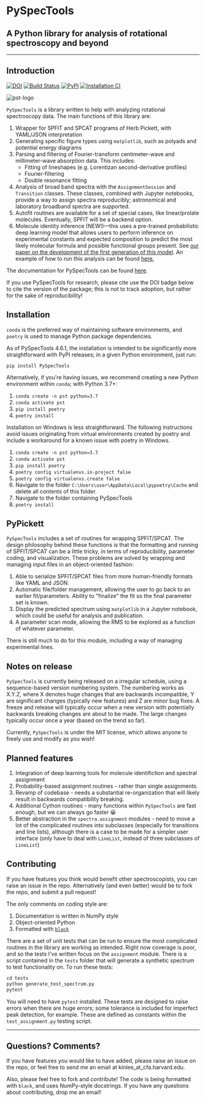 # PySpecTools

## A Python library for analysis of rotational spectroscopy and beyond

---

## Introduction

[![DOI](https://zenodo.org/badge/90773952.svg)](https://zenodo.org/badge/latestdoi/90773952)
[![Build Status](https://travis-ci.com/laserkelvin/PySpecTools.svg?branch=master)](https://travis-ci.com/laserkelvin/PySpecTools)
[![PyPI](https://img.shields.io/pypi/v/PySpecTools.svg)](https://pypi.org/project/pyspectools/)
[![Installation CI](https://github.com/laserkelvin/PySpecTools/actions/workflows/install_test.yml/badge.svg)](https://github.com/laserkelvin/PySpecTools/actions/workflows/install_test.yml)

![pst-logo](docs/source/_images/pst_logo_landscape.png)

`PySpecTools` is a library written to help with analyzing rotational
spectroscopy data. The main functions of this library are:

1. Wrapper for SPFIT and SPCAT programs of Herb Pickett, with YAML/JSON
   interpretation
2. Generating specific figure types using `matplotlib`, such as polyads and
   potential energy diagrams
3. Parsing and filtering of Fourier-transform centimeter-wave and
   millimeter-wave absorption data. This includes:
   - Fitting of lineshapes (e.g. Lorentizan second-derivative profiles)
   - Fourier-filtering
   - Double resonance fitting
4. Analysis of broad band spectra with the `AssignmentSession` and `Transition` classes.
   These classes, combined with Jupyter notebooks, provide a way to assign spectra
   reproducibly; astronomical and laboratory broadband spectra are supported.
5. Autofit routines are available for a set of special cases, like linear/prolate
   molecules. Eventually, SPFIT will be a backend option.
6. Molecule identity inference (NEW!)—this uses a pre-trained probabilistic deep
   learning model that allows users to perform inference on experimental constants
   and expected composition to predict the most likely molecular formula and possible
   functional groups present. See [our paper on the development of the first generation of this model](https://pubs.acs.org/doi/10.1021/acs.jpca.0c01376). An example of how to run this analysis
   can be found [here.](https://laserkelvin.github.io/PySpecTools/examples/identifying_molecules.html)

The documentation for PySpecTools can be found [here](https://laserkelvin.github.io/PySpecTools).

If you use PySpecTools for research, please cite use the DOI badge below to cite the version
of the package; this is not to track adoption, but rather for the sake of reproducibility!

## Installation

`conda` is the preferred way of maintaining software environments, and `poetry` is used to manage Python package dependencies.

As of PySpecTools 4.6.1, the installation is intended to be significantly more straightforward
with PyPI releases; in a given Python environment, just run:

`pip install PySpecTools`

Alternatively, if you're having issues, we recommend creating a new Python environment
within `conda`; with Python 3.7+:

1. `conda create -n pst python=3.7`
2. `conda activate pst`
3. `pip install poetry`
4. `poetry install`

Installation on Windows is less straightforward. The following instructions avoid
issues originating from virtual environments created by poetry and include a workaround
for a known issue with poetry in Windows.

1. `conda create -n pst python=3.7`
2. `conda activate pst`
3. `pip install poetry`
4. `poetry config virtualenvs.in-project false`
5. `poetry config virtualenvs.create false`
6. Navigate to the folder `C:\Users\user\AppData\Local\pypoetry\Cache` and delete all contents of this folder.
7. Navigate to the folder containing PySpecTools
8. `poetry install`

## PyPickett

`PySpecTools` includes a set of routines for wrapping SPFIT/SPCAT. The design
philosophy behind these functions is that the formatting and running of
SPFIT/SPCAT can be a little tricky, in terms of reproducibility, parameter
coding, and visualization. These problems are solved by wrapping and managing
input files in an object-oriented fashion:

1. Able to serialize SPFIT/SPCAT files from more human-friendly formats like
   YAML and JSON.
2. Automatic file/folder management, allowing the user to go back to an earlier
   fit/parameters. Ability to "finalize" the fit so the final parameter set is
   known.
3. Display the predicted spectrum using `matplotlib` in a Jupyter notebook,
   which could be useful for analysis and publication.
4. A parameter scan mode, allowing the RMS to be explored as a function of
   whatever parameter.

There is still much to do for this module, including a way of managing experimental lines.

## Notes on release

`PySpecTools` is currently being released on a irregular schedule, using a sequence-based version numbering system.
The numbering works as X.Y.Z, where X denotes huge changes that are backwards incompatible, Y are significant changes
(typically new features) and Z are minor bug fixes. A freeze and release will typically occur when
a new version with potentially backwards breaking changes are about to be made. The large changes typically occur once a year (based on the trend so far).

Currently, `PySpecTools` is under the MIT license, which allows anyone to freely use and modify as you wish!

## Planned features

1. Integration of deep learning tools for molecule identifiction and spectral assignment
2. Probability-based assignment routines - rather than single assignments.
3. Revamp of codebase - needs a substantial re-organization that will likely result in backwards compatibility breaking.
4. Additional Cython routines - many functions within `PySpecTools` are fast enough, but we can always go faster 😀
5. Better abstraction in the `spectra.assignment` modules - need to move a lot of the complicated routines into subclasses (especially for transitions and line lists), although there is a case to be made for a simpler user interface (only have to deal with `LineList`, instead of three subclasses of `LineList`)

## Contributing

If you have features you think would benefit other spectroscopists, you can raise an issue in the repo. Alternatively (and even better) would be to fork the repo, and submit a pull request!

The only comments on coding style are: 

1. Documentation is written in NumPy style
2. Object-oriented Python
3. Formatted with [`black`](https://black.readthedocs.io/en/stable/)

There are a set of unit tests that can be run to ensure the most complicated routines in the
library are working as intended. Right now coverage is poor, and so the tests I've written
focus on the `assignment` module. There is a script contained in the `tests` folder that will
generate a synthetic spectrum to test functionality on. To run these tests:

``` python
cd tests
python generate_test_spectrum.py
pytest
```

You will need to have `pytest` installed. These tests are designed to raise errors when there
are huge errors; some tolerance is included for imperfect peak detection, for example. These
are defined as constants within the `test_assignment.py` testing script.

---

## Questions? Comments?

If you have features you would like to have added, please raise an issue on the repo, or
feel free to send me an email at kinlee_at_cfa.harvard.edu.

Also, please feel free to fork and contribute! The code is being formatted with `black`,
and uses NumPy-style docstrings. If you have any questions about contributing, drop me an
email!
